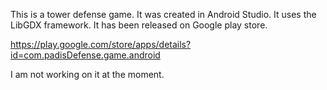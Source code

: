 This is a tower defense game.  It was created in Android Studio.  It uses the LibGDX framework.  It has been released on Google play store. 

https://play.google.com/store/apps/details?id=com.padisDefense.game.android

I am not working on it at the moment. 


